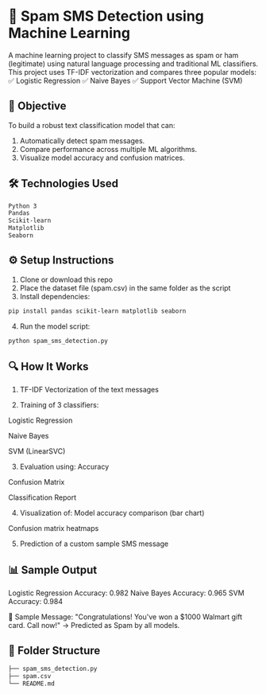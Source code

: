# 📩 Spam SMS Detection using Machine Learning
A machine learning project to classify SMS messages as spam or ham (legitimate) using natural language processing and traditional ML classifiers. This project uses TF-IDF vectorization and compares three popular models:
✅ Logistic Regression
✅ Naive Bayes
✅ Support Vector Machine (SVM)

## 🧠 Objective
To build a robust text classification model that can:
1. Automatically detect spam messages.
2. Compare performance across multiple ML algorithms.
3. Visualize model accuracy and confusion matrices.

## 🛠️ Technologies Used
```bash
Python 3
Pandas
Scikit-learn
Matplotlib
Seaborn
```

## ⚙️ Setup Instructions
1. Clone or download this repo
2. Place the dataset file (spam.csv) in the same folder as the script
3. Install dependencies:
```bash
pip install pandas scikit-learn matplotlib seaborn
```
4. Run the model script:
```bash
python spam_sms_detection.py
```

## 🔍 How It Works
1. TF-IDF Vectorization of the text messages

2. Training of 3 classifiers:

  Logistic Regression

  Naive Bayes

  SVM (LinearSVC)

3. Evaluation using:
  Accuracy

  Confusion Matrix

  Classification Report

4. Visualization of:
  Model accuracy comparison (bar chart)

  Confusion matrix heatmaps

5. Prediction of a custom sample SMS message

## 📊 Sample Output
Logistic Regression Accuracy: 0.982 Naive Bayes Accuracy: 0.965 SVM Accuracy: 0.984

📩 Sample Message: "Congratulations! You've won a $1000 Walmart gift card. Call now!" → Predicted as Spam by all models.

## 📌 Folder Structure
```bash
├── spam_sms_detection.py
├── spam.csv
└── README.md
```
